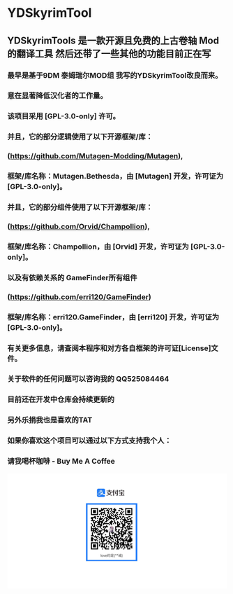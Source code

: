 # YDSkyrimTool
## YDSkyrimTools 是一款开源且免费的上古卷轴 Mod的翻译工具 然后还带了一些其他的功能目前正在写
### 最早是基于9DM 泰姆瑞尔MOD组 我写的YDSkyrimTool改良而来。
### 意在显著降低汉化者的工作量。

### 该项目采用 [GPL-3.0-only] 许可。
### 并且，它的部分逻辑使用了以下开源框架/库：
### (https://github.com/Mutagen-Modding/Mutagen),
### 框架/库名称：Mutagen.Bethesda，由 [Mutagen] 开发，许可证为 [GPL-3.0-only]。

### 并且，它的部分组件使用了以下开源框架/库：
### (https://github.com/Orvid/Champollion),
### 框架/库名称：Champollion，由 [Orvid] 开发，许可证为 [GPL-3.0-only]。

### 以及有依赖关系的 GameFinder所有组件
### (https://github.com/erri120/GameFinder)
### 框架/库名称：erri120.GameFinder，由 [erri120] 开发，许可证为 [GPL-3.0-only]。

### 有关更多信息，请查阅本程序和对方各自框架的许可证[License]文件。

### 关于软件的任何问题可以咨询我的 QQ525084464

### 目前还在开发中仓库会持续更新的

### 另外乐捐我也是喜欢的TAT
### 如果你喜欢这个项目可以通过以下方式支持我个人：
### 请我喝杯咖啡 -  Buy Me A Coffee
![alipay](alipay_qrcode.jpg)
